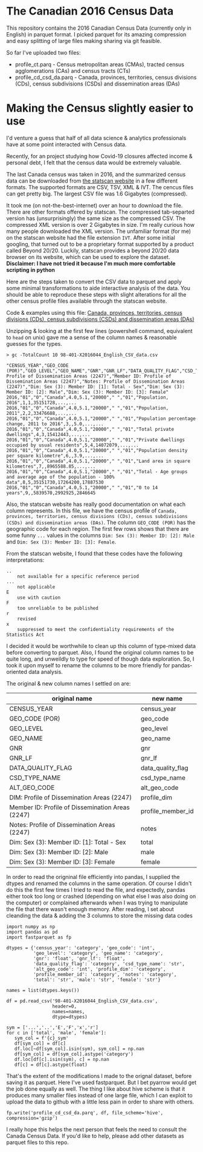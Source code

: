 # The Canadian 2016 Census Data

This repository contains the 2016 Canadian Census Data (currently only in English) in parquet format. I picked parquet for its amazing compression and easy splitting of large files making sharing via git feasible.

So far I've uploaded two files:

* profile_ct.parq - Census metropolitan areas (CMAs), tracted census agglomerations (CAs) and census tracts (CTs)
* profile_cd_csd_da.parq - Canada, provinces, territories, census divisions (CDs), census subdivisions (CSDs) and dissemination areas (DAs)

# Making the Census slightly easier to use

I'd venture a guess that half of all data science & analytics professionals have at some point interacted with Census data.

Recently, for an project studying how Covid-19 closures affected income & personal debt, I felt that the census data would be extremely valuable.

The last Canada census was taken in 2016, and the summarized census data can be downloaded from [the statscan website](https://www12.statcan.gc.ca/census-recensement/2016/dp-pd/prof/details/download-telecharger/comp/page_dl-tc.cfm?Lang=E) in a few different formats. The supported formats are CSV, TSV, XML & IVT. The cencus files can get pretty big. The largest CSV file was 1.6 Gigabytes (compressed). 

It took me (on not-the-best-internet) over an hour to download the file. There are other formats offered by statscan. The compressed tab-separted version has (unsurprisingly) the same size as the compressed CSV. The compressed XML version is over 2 Gigabytes in size. I'm really curious how many people downloaded the XML version. The unfamiliar format (for me) on the statscan website had the file extension `IVT`. After some initial googling, that turned out to be a proprietary format supported by a product called Beyond 20/20. Luckily, statscan provides a beyond 20/20 data browser on its website, which can be used to explore the dataset. **Disclaimer: I have not tried it because I'm much more comfortable scripting in python**


Here are the steps taken to convert the CSV data to parquet and apply some minimal transformations to aide interactive analysis of the data. You should be able to  reproduce these steps with slight alterations for all the other census profile files available through the statscan website.

Code & examples using this file: [Canada, provinces, territories, census divisions (CDs), census subdivisions (CSDs) and dissemination areas (DAs)](https://www12.statcan.gc.ca/census-recensement/2016/dp-pd/prof/details/download-telecharger/comp/GetFile.cfm?Lang=E&FILETYPE=CSV&GEONO=055)


Unzipping & looking at the first few lines (powershell command, equivalent to `head` on unix) gave me a sense of the column names & reasonable guesses for the types.

    > gc -TotalCount 10 98-401-X2016044_English_CSV_data.csv
    
```
"CENSUS_YEAR","GEO_CODE (POR)","GEO_LEVEL","GEO_NAME","GNR","GNR_LF","DATA_QUALITY_FLAG","CSD_TYPE_NAME","ALT_GEO_CODE","DIM: Profile of Dissemination Areas (2247)","Member ID: Profile of Dissemination Areas (2247)","Notes: Profile of Dissemination Areas (2247)","Dim: Sex (3): Member ID: [1]: Total - Sex","Dim: Sex (3): Member ID: [2]: Male","Dim: Sex (3): Member ID: [3]: Female"
2016,"01","0","Canada",4.0,5.1,"20000"," ","01","Population, 2016",1,1,35151728,...,...
2016,"01","0","Canada",4.0,5.1,"20000"," ","01","Population, 2011",2,2,33476688,...,...
2016,"01","0","Canada",4.0,5.1,"20000"," ","01","Population percentage change, 2011 to 2016",3,,5.0,...,...
2016,"01","0","Canada",4.0,5.1,"20000"," ","01","Total private dwellings",4,3,15412443,...,...
2016,"01","0","Canada",4.0,5.1,"20000"," ","01","Private dwellings occupied by usual residents",5,4,14072079,...,...
2016,"01","0","Canada",4.0,5.1,"20000"," ","01","Population density per square kilometre",6,,3.9,...,...
2016,"01","0","Canada",4.0,5.1,"20000"," ","01","Land area in square kilometres",7,,8965588.85,...,...
2016,"01","0","Canada",4.0,5.1,"20000"," ","01","Total - Age groups and average age of the population - 100% data",8,5,35151730,17264200,17887530
2016,"01","0","Canada",4.0,5.1,"20000"," ","01","0 to 14 years",9,,5839570,2992925,2846645
```

Also, the statscan website has really good documentation on what each column represents. In this file, we have the census profile of `Canada, provinces, territories, census divisions (CDs), census subdivisions (CSDs) and dissemination areas (DAs)`. The column `GEO_CODE (POR)` has the geographic code for each region. The first few rows shows that there are some funny `...` values in the columns `Dim: Sex (3): Member ID: [2]: Male` and `Dim: Sex (3): Member ID: [3]: Female`. 

From the statscan website, I found that these codes have the following interpretations:

```
..
    not available for a specific reference period
...
    not applicable
E
    use with caution
F
    too unreliable to be published
r
    revised
x
    suppressed to meet the confidentiality requirements of the Statistics Act
```

I decided it would be worthwhile to clean up this column of type-mixed data before converting to parquet. Also, I found the original column names to be quite long, and unweildly to type for speed of though data exploration. So, I took it upon myself to rename the columns to be more friendly for pandas-oriented data analysis.

The original & new column names I settled on are:

| original name                                    | new name          | 
| ------------------------------------------------ | ----------------- |
| CENSUS_YEAR                                      | census_year       |
| GEO_CODE (POR)                                   | geo_code          |
| GEO_LEVEL                                        | geo_level         |
| GEO_NAME                                         | geo_name          |
| GNR                                              | gnr               |
| GNR_LF                                           | gnr_lf            |
| DATA_QUALITY_FLAG                                | data_quality_flag |
| CSD_TYPE_NAME                                    | csd_type_name     |
| ALT_GEO_CODE                                     | alt_geo_code      |
| DIM: Profile of Dissemination Areas (2247)       | profile_dim       |
| Member ID: Profile of Dissemination Areas (2247) | profile_member_id |
| Notes: Profile of Dissemination Areas (2247)     | notes             |
| Dim: Sex (3): Member ID: [1]: Total - Sex        | total             |
| Dim: Sex (3): Member ID: [2]: Male               | male              |
| Dim: Sex (3): Member ID: [3]: Female             | female            |

In order to read the origninal file efficiently into pandas, I supplied the dtypes and renamed the columns in the same operation. Of course I didn't do this the first few times I tried to read the file, and expectedly, pandas either took too long or crashed (depending on what else I was also doing on the computer) or complained afterwards when I was trying to manipulate the file that there wasn't enough memory. After reading, I set about cleanding the data & adding the 3 columns to store the missing data codes

    import numpy as np
    import pandas as pd
    import fastparquet as fp
    
    dtypes = {'census_year': 'category', 'geo_code': 'int', 
              'geo_level': 'category', 'geo_name': 'category', 
              'gnr': 'float', 'gnr_lf': 'float', 
              'data_quality_flag': 'category', 'csd_type_name': 'str', 
              'alt_geo_code': 'int', 'profile_dim': 'category', 
              'profile_member_id': 'category', 'notes': 'category', 
              'total': 'str', 'male': 'str', 'female': 'str'}
    
    names = list(dtypes.keys())
    
    df = pd.read_csv('98-401-X2016044_English_CSV_data.csv', 
                     header=0, 
                     names=names, 
                     dtype=dtypes) 
                     
    sym = ['...','..','E','F','x','r']   
    for c in ['total', 'male', 'female']:
       sym_col = f'{c}_sym'
       df[sym_col] = df[c]
       df.loc[~df[sym_col].isin(sym), sym_col] = np.nan
       df[sym_col] = df[sym_col].astype('category')
       df.loc[df[c].isin(sym), c] = np.nan
       df[c] = df[c].astype(float)

That's the extent of the modifications I made to the orignal dataset, before saving it as parquet. Here I've used fastparquet. But I bet pyarrow would get the job done equally as well. The thing I like about hive scheme is that it produces many smaller files instead of one large file, which I can exploit to upload the data to github with a little less pain in order to share with others. 

    fp.write('profile_cd_csd_da.parq', df, file_scheme='hive', compression='gzip')
    
I really hope this helps the next person that feels the need to consult the Canada Census Data. If you'd like to help, please add other datasets as parquet files to this repo.

